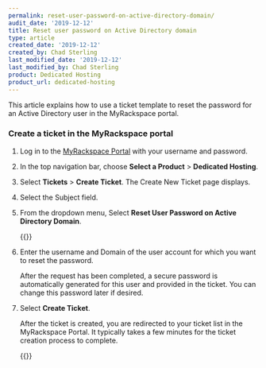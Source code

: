 ```yaml
---
permalink: reset-user-password-on-active-directory-domain/
audit_date: '2019-12-12'
title: Reset user password on Active Directory domain
type: article
created_date: '2019-12-12'
created_by: Chad Sterling
last_modified_date: '2019-12-12'
last_modified_by: Chad Sterling
product: Dedicated Hosting
product_url: dedicated-hosting
---
```


This article explains how to use a ticket template to reset the password for an Active Directory user
in the MyRackspace portal.

### Create a ticket in the MyRackspace portal

1. Log in to the [MyRackspace Portal](https://login.rackspace.com/login) with your username and
   password.

2. In the top navigation bar, choose **Select a Product** > **Dedicated Hosting**.

3. Select **Tickets** > **Create Ticket**. The Create New Ticket page displays. 

4. Select the Subject field.

5. From the dropdown menu, Select **Reset User Password on Active Directory Domain**. 

    {{<image src="password1.png" alt="" title="">}}

6. Enter the username and Domain of the user account for which you want to reset the password. 

   After the request has been completed, a secure password is automatically generated for this user
   and provided in the ticket. You can change this password later if desired.

7. Select **Create Ticket**.

   After the ticket is created, you are redirected to your ticket list in the MyRackspace Portal.
   It typically takes a few minutes for the ticket creation process to complete. 

   {{<image src="password2.png" alt="" title="">}}
